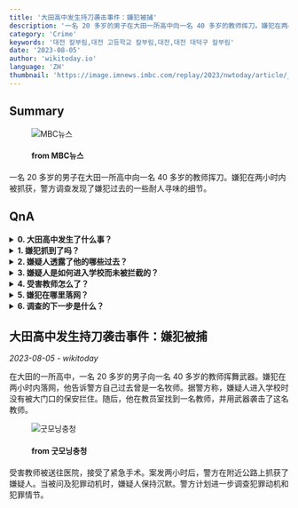 ```yaml
---
title: '大田高中发生持刀袭击事件：嫌犯被捕'
description: '一名 20 多岁的男子在大田一所高中向一名 40 多岁的教师挥刀。嫌犯在两小时内被抓获，警方调查发现了嫌犯过去的一些耐人寻味的细节。'
category: 'Crime'
keywords: '대전 칼부림,대전 고등학교 칼부림,대전,대전 대덕구 칼부림'
date: '2023-08-05'
author: 'wikitoday.io'
language: 'ZH'
thumbnail: 'https://image.imnews.imbc.com/replay/2023/nwtoday/article/__icsFiles/afieldfile/2023/08/05/today_20230805_071028_1_6_Large.jpg'
---
```


## Summary



<figure>
    <img src="https://image.imnews.imbc.com/replay/2023/nwtoday/article/__icsFiles/afieldfile/2023/08/05/today_20230805_071028_1_6_Large.jpg" alt="MBC뉴스" />
    <figcaption>
        <h4> from MBC뉴스</h4>
    </figcaption>
</figure>


一名 20 多岁的男子在大田一所高中向一名 40 多岁的教师挥刀。嫌犯在两小时内被抓获，警方调查发现了嫌犯过去的一些耐人寻味的细节。


## QnA


<details>
    <summary><b>0. 大田高中发生了什么事？</b></summary>
    一名 20 多岁的男子向一名 40 多岁的教师挥刀。
</details>

<details>
    <summary><b>1. 嫌犯抓到了吗？</b></summary>
    是的，警方在两小时内就抓住了嫌疑人。
</details>

<details>
    <summary><b>2. 嫌疑人透露了他的哪些过去？</b></summary>
    嫌疑人告诉警方，他曾是一名牧师。
</details>

<details>
    <summary><b>3. 嫌疑人是如何进入学校而未被拦截的？</b></summary>
    嫌疑人进入学校时没有被大门口的学习卫兵拦住。
</details>

<details>
    <summary><b>4. 受害教师怎么了？</b></summary>
    受害教师被送往医院，接受了紧急手术。
</details>

<details>
    <summary><b>5. 嫌犯在哪里落网？</b></summary>
    案发两小时后，嫌疑人在附近公路上落网。
</details>

<details>
    <summary><b>6. 调查的下一步是什么？</b></summary>
    警方计划进一步调查犯罪动机和犯罪情节。
</details>



## 大田高中发生持刀袭击事件：嫌犯被捕

_2023-08-05 - wikitoday_

在大田的一所高中，一名 20 多岁的男子向一名 40 多岁的教师挥舞武器。嫌犯在两小时内落网，他告诉警方自己过去曾是一名牧师。据警方称，嫌疑人进入学校时没有被大门口的保安拦住。随后，他在教员室找到一名教师，并用武器袭击了这名教师。


<figure>
    <img src="http://www.goodmorningcc.com/news/thumbnail/202308/293936_325538_1955_v150.jpg" alt="굿모닝충청" />
    <figcaption>
        <h4> from 굿모닝충청</h4>
    </figcaption>
</figure>


受害教师被送往医院，接受了紧急手术。案发两小时后，警方在附近公路上抓获了嫌疑人。当被问及犯罪动机时，嫌疑人保持沉默。警方计划进一步调查犯罪动机和犯罪情节。
